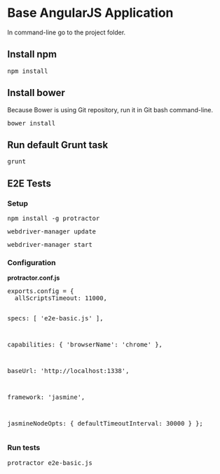 <h1>Base AngularJS Application</h1>

<p>In command-line go to the project folder.</p>

<h2>Install npm</h2>
<pre>npm install</pre>

<h2>Install bower</h2>
<p>Because Bower is using Git repository, run it in Git bash command-line.</p>
<pre>bower install</pre>

<h2>Run default Grunt task</h2>
<pre>grunt</pre>

<h2>E2E Tests</h2>
<h3>Setup</h3>
<pre>npm install -g protractor</pre>
<pre>webdriver-manager update</pre>
<pre>webdriver-manager start</pre>

<h3>Configuration</h3>
<b>protractor.conf.js</b>
<pre>
exports.config = {
  allScriptsTimeout: 11000,

  specs: [
    'e2e-basic.js'
  ],

  capabilities: {
    'browserName': 'chrome'
  },

  baseUrl: 'http://localhost:1338',

  framework: 'jasmine',

  jasmineNodeOpts: {
    defaultTimeoutInterval: 30000
  }
};
</pre>

<h3>Run tests</h3>
<pre>protractor e2e-basic.js</pre>